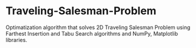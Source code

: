 # Traveling-Salesman-Problem

Optimatization algorithm that solves 2D Traveling Salesman Problem using Farthest Insertion and Tabu Search algorithms and NumPy, Matplotlib libraries.
